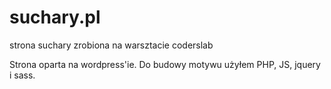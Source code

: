 # suchary.pl
strona suchary zrobiona na warsztacie coderslab

Strona oparta na wordpress'ie.
Do budowy motywu użyłem PHP, JS, jquery i sass.

